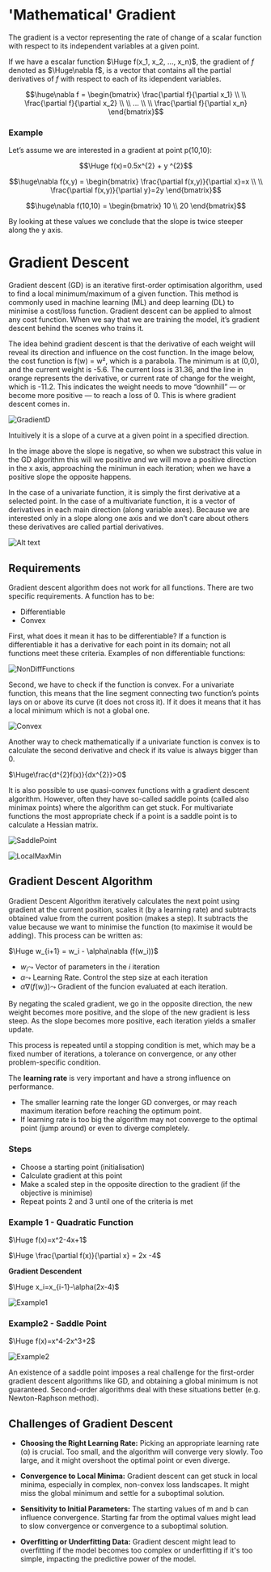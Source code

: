 # 'Mathematical' Gradient

The gradient is a vector representing the rate of change of a scalar function with respect to its independent variables at a given point.

If we have a escalar function $\Huge f(x_1, x_2, ..., x_n)$, the gradient of $f$ denoted as $\Huge\nabla f$, is a vector that contains all the partial derivatives of $f$ with respect to each of its idependent variables.

$$\huge\nabla f = \begin{bmatrix}
\frac{\partial f}{\partial x_1} \\ \\ 
\frac{\partial f}{\partial x_2} \\ \\
... \\ \\ 
\frac{\partial f}{\partial x_n}
\end{bmatrix}$$

### Example

Let’s assume we are interested in a gradient at point p(10,10):

$$\Huge f(x)=0.5x^{2} + y ^{2}$$

$$\huge\nabla f(x,y) = \begin{bmatrix}
\frac{\partial f(x,y)}{\partial x}=x \\ \\ 
\frac{\partial f(x,y)}{\partial y}=2y
\end{bmatrix}$$

$$\huge\nabla f(10,10) = \begin{bmatrix}
10 \\ 
20
\end{bmatrix}$$

By looking at these values we conclude that the slope is twice steeper along the y axis.

# Gradient Descent 

Gradient descent (GD) is an iterative first-order optimisation algorithm, used to find a local minimum/maximum of a given function. This method is commonly used in machine learning (ML) and deep learning (DL) to minimise a cost/loss function. Gradient descent can be applied to almost any cost function. When we say that we are training the model, it’s gradient descent behind the scenes who trains it.

The idea behind gradient descent is that the derivative of each weight will reveal its direction and influence on the cost function. In the image below, the cost function is f(w) = w², which is a parabola. The minimum is at (0,0), and the current weight is -5.6. The current loss is 31.36, and the line in orange represents the derivative, or current rate of change for the weight, which is -11.2. This indicates the weight needs to move “downhill” — or become more positive — to reach a loss of 0. This is where gradient descent comes in.

![GradientD](img/image7.png)

Intuitively it is a slope of a curve at a given point in a specified direction.

In the image above the slope is negative, so when we substract this value in the GD algorithm this will we positive and we will move a positive direction in the x axis, approaching the minimun in each iteration; when we have a positive slope the opposite happens.

In the case of a univariate function, it is simply the first derivative at a selected point. In the case of a multivariate function, it is a vector of derivatives in each main direction (along variable axes). Because we are interested only in a slope along one axis and we don’t care about others these derivatives are called partial derivatives.

![Alt text](https://qph.cf2.quoracdn.net/main-qimg-c92392f78bcc1a1ce1fbd18baeae6b7e)

## Requirements 

Gradient descent algorithm does not work for all functions. There are two specific requirements. A function has to be:

- Differentiable
- Convex

First, what does it mean it has to be differentiable? If a function is differentiable it has a derivative for each point in its domain; not all functions meet these criteria. Examples of non differentiable functions:

![NonDiffFunctions](img/image10.png)

Second, we have to check if the function is convex. For a univariate function, this means that the line segment connecting two function’s points lays on or above its curve (it does not cross it). If it does it means that it has a local minimum which is not a global one.

![Convex](img/image11.png)

Another way to check mathematically if a univariate function is convex is to calculate the second derivative and check if its value is always bigger than 0.

$\Huge\frac{d^{2}f(x)}{dx^{2}}>0$

It is also possible to use quasi-convex functions with a gradient descent algorithm. However, often they have so-called saddle points (called also minimax points) where the algorithm can get stuck. For multivariate functions the most appropriate check if a point is a saddle point is to calculate a Hessian matrix.

![SaddlePoint](img/image12.png)

![LocalMaxMin](img/image5.png)

## Gradient Descent Algorithm 

Gradient Descent Algorithm iteratively calculates the next point using gradient at the current position, scales it (by a learning rate) and subtracts obtained value from the current position (makes a step). It subtracts the value because we want to minimise the function (to maximise it would be adding). This process can be written as:

$\Huge w_{i+1} = w_i - \alpha\nabla (f(w_i))$

- $w_i\leadsto$ Vector of parameters in the $i$ iteration
- $\alpha\leadsto$ Learning Rate. Control the step size at each iteration
- $\alpha\nabla (f(w_i))\leadsto$ Gradient of the funcion evaluated at each iteration.

By negating the scaled gradient, we go in the opposite direction, the new weight becomes more positive, and the slope of the new gradient is less steep. As the slope becomes more positive, each iteration yields a smaller update.

This process is repeated until a stopping condition is met, which may be a fixed number of iterations, a tolerance on convergence, or any other problem-specific condition.

The **learning rate** is very important and have a strong influence on performance. 

- The smaller learning rate the longer GD converges, or may reach maximum iteration before reaching the optimum point.
- If learning rate is too big the algorithm may not converge to the optimal point (jump around) or even to diverge completely.

### Steps

- Choose a starting point (initialisation)
- Calculate gradient at this point
- Make a scaled step in the opposite direction to the gradient (if the objective is minimise)
- Repeat points 2 and 3 until one of the criteria is met

### Example 1 - Quadratic Function

$\Huge f(x)=x^2-4x+1$

$\Huge \frac{\partial f(x)}{\partial x} = 2x -4$

**Gradient Descendent**

$\Huge x_i=x_{i-1}-\alpha(2x-4)$

![Example1](img/image13.png)

### Example2 - Saddle Point

$\Huge f(x)=x^4-2x^3+2$

![Example2](img/image14.png)

An existence of a saddle point imposes a real challenge for the first-order gradient descent algorithms like GD, and obtaining a global minimum is not guaranteed. Second-order algorithms deal with these situations better (e.g. Newton-Raphson method).

## Challenges of Gradient Descent

- **Choosing the Right Learning Rate:** Picking an appropriate learning rate (α) is crucial. Too small, and the algorithm will converge very slowly. Too large, and it might overshoot the optimal point or even diverge.

- **Convergence to Local Minima:** Gradient descent can get stuck in local minima, especially in complex, non-convex loss landscapes. It might miss the global minimum and settle for a suboptimal solution.

- **Sensitivity to Initial Parameters:** The starting values of m and b can influence convergence. Starting far from the optimal values might lead to slow convergence or convergence to a suboptimal solution.

- **Overfitting or Underfitting Data:** Gradient descent might lead to overfitting if the model becomes too complex or underfitting if it's too simple, impacting the predictive power of the model.